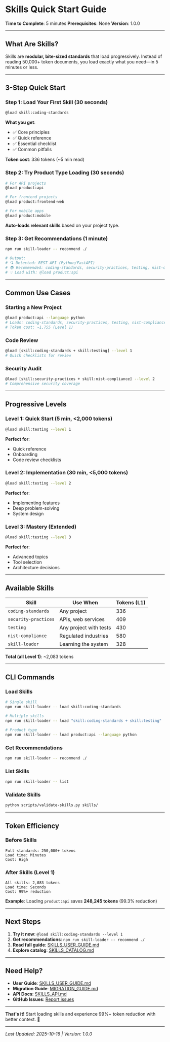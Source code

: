 # Skills Quick Start Guide

**Time to Complete**: 5 minutes
**Prerequisites**: None
**Version**: 1.0.0

---

## What Are Skills?

Skills are **modular, bite-sized standards** that load progressively. Instead of reading 50,000+ token documents, you load exactly what you need—in 5 minutes or less.

---

## 3-Step Quick Start

### Step 1: Load Your First Skill (30 seconds)

```bash
@load skill:coding-standards
```

**What you get**:
- ✅ Core principles
- ✅ Quick reference
- ✅ Essential checklist
- ✅ Common pitfalls

**Token cost**: 336 tokens (~5 min read)

### Step 2: Try Product Type Loading (30 seconds)

```bash
# For API projects
@load product:api

# For frontend projects
@load product:frontend-web

# For mobile apps
@load product:mobile
```

**Auto-loads relevant skills** based on your project type.

### Step 3: Get Recommendations (1 minute)

```bash
npm run skill-loader -- recommend ./

# Output:
# 🔍 Detected: REST API (Python/FastAPI)
# 📚 Recommended: coding-standards, security-practices, testing, nist-compliance
# 💡 Load with: @load product:api
```

---

## Common Use Cases

### Starting a New Project

```bash
@load product:api --language python
# Loads: coding-standards, security-practices, testing, nist-compliance
# Token cost: ~1,755 (Level 1)
```

### Code Review

```bash
@load [skill:coding-standards + skill:testing] --level 1
# Quick checklists for review
```

### Security Audit

```bash
@load [skill:security-practices + skill:nist-compliance] --level 2
# Comprehensive security coverage
```

---

## Progressive Levels

### Level 1: Quick Start (5 min, <2,000 tokens)

```bash
@load skill:testing --level 1
```

**Perfect for**:
- Quick reference
- Onboarding
- Code review checklists

### Level 2: Implementation (30 min, <5,000 tokens)

```bash
@load skill:testing --level 2
```

**Perfect for**:
- Implementing features
- Deep problem-solving
- System design

### Level 3: Mastery (Extended)

```bash
@load skill:testing --level 3
```

**Perfect for**:
- Advanced topics
- Tool selection
- Architecture decisions

---

## Available Skills

| Skill | Use When | Tokens (L1) |
|-------|----------|-------------|
| `coding-standards` | Any project | 336 |
| `security-practices` | APIs, web services | 409 |
| `testing` | Any project with tests | 430 |
| `nist-compliance` | Regulated industries | 580 |
| `skill-loader` | Learning the system | 328 |

**Total (all Level 1)**: ~2,083 tokens

---

## CLI Commands

### Load Skills

```bash
# Single skill
npm run skill-loader -- load skill:coding-standards

# Multiple skills
npm run skill-loader -- load "skill:coding-standards + skill:testing"

# Product type
npm run skill-loader -- load product:api --language python
```

### Get Recommendations

```bash
npm run skill-loader -- recommend ./
```

### List Skills

```bash
npm run skill-loader -- list
```

### Validate Skills

```bash
python scripts/validate-skills.py skills/
```

---

## Token Efficiency

### Before Skills

```
Full standards: 250,000+ tokens
Load time: Minutes
Cost: High
```

### After Skills (Level 1)

```
All skills: 2,083 tokens
Load time: Seconds
Cost: 99%+ reduction
```

**Example**: Loading `product:api` saves **248,245 tokens** (99.3% reduction)

---

## Next Steps

1. **Try it now**: `@load skill:coding-standards --level 1`
2. **Get recommendations**: `npm run skill-loader -- recommend ./`
3. **Read full guide**: [SKILLS_USER_GUIDE.md](./SKILLS_USER_GUIDE.md)
4. **Explore catalog**: [SKILLS_CATALOG.md](../SKILLS_CATALOG.md)

---

## Need Help?

- **User Guide**: [SKILLS_USER_GUIDE.md](./SKILLS_USER_GUIDE.md)
- **Migration Guide**: [MIGRATION_GUIDE.md](../migration/MIGRATION_GUIDE.md)
- **API Docs**: [SKILLS_API.md](../api/SKILLS_API.md)
- **GitHub Issues**: [Report issues](https://github.com/williamzujkowski/standards/issues)

---

**That's it!** Start loading skills and experience 99%+ token reduction with better context. 🚀

---

*Last Updated: 2025-10-16 | Version: 1.0.0*
